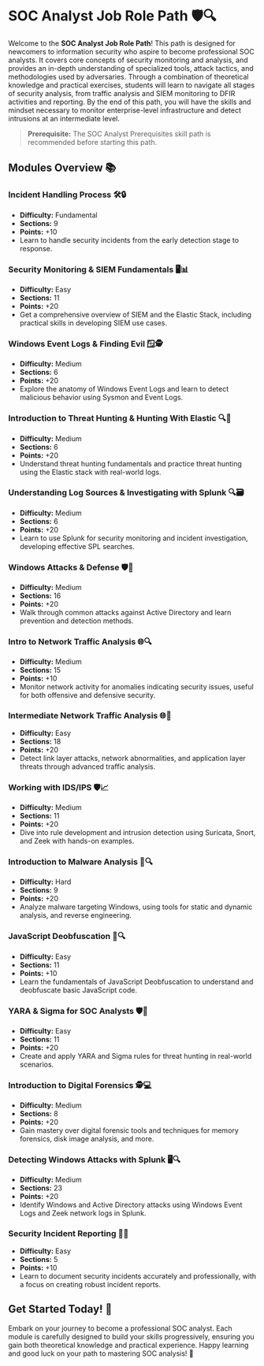 # SOC Analyst Job Role Path 🛡️🔍

Welcome to the **SOC Analyst Job Role Path**! This path is designed for newcomers to information security who aspire to become professional SOC analysts. It covers core concepts of security monitoring and analysis, and provides an in-depth understanding of specialized tools, attack tactics, and methodologies used by adversaries. Through a combination of theoretical knowledge and practical exercises, students will learn to navigate all stages of security analysis, from traffic analysis and SIEM monitoring to DFIR activities and reporting. By the end of this path, you will have the skills and mindset necessary to monitor enterprise-level infrastructure and detect intrusions at an intermediate level.

> **Prerequisite:** The SOC Analyst Prerequisites skill path is recommended before starting this path.

## Modules Overview 📚

### Incident Handling Process 🛠️🔒

- **Difficulty:** Fundamental
- **Sections:** 9
- **Points:** +10
- Learn to handle security incidents from the early detection stage to response.

### Security Monitoring & SIEM Fundamentals 🖥️📊

- **Difficulty:** Easy
- **Sections:** 11
- **Points:** +20
- Get a comprehensive overview of SIEM and the Elastic Stack, including practical skills in developing SIEM use cases.

### Windows Event Logs & Finding Evil 🪟🕵️

- **Difficulty:** Medium
- **Sections:** 6
- **Points:** +20
- Explore the anatomy of Windows Event Logs and learn to detect malicious behavior using Sysmon and Event Logs.

### Introduction to Threat Hunting & Hunting With Elastic 🔍🧩

- **Difficulty:** Medium
- **Sections:** 6
- **Points:** +20
- Understand threat hunting fundamentals and practice threat hunting using the Elastic stack with real-world logs.

### Understanding Log Sources & Investigating with Splunk 🔍🗃️

- **Difficulty:** Medium
- **Sections:** 6
- **Points:** +20
- Learn to use Splunk for security monitoring and incident investigation, developing effective SPL searches.

### Windows Attacks & Defense 🛡️🚪

- **Difficulty:** Medium
- **Sections:** 16
- **Points:** +20
- Walk through common attacks against Active Directory and learn prevention and detection methods.

### Intro to Network Traffic Analysis 🌐🔍

- **Difficulty:** Medium
- **Sections:** 15
- **Points:** +10
- Monitor network activity for anomalies indicating security issues, useful for both offensive and defensive security.

### Intermediate Network Traffic Analysis 🌐🔬

- **Difficulty:** Easy
- **Sections:** 18
- **Points:** +20
- Detect link layer attacks, network abnormalities, and application layer threats through advanced traffic analysis.

### Working with IDS/IPS 🛡️📈

- **Difficulty:** Medium
- **Sections:** 11
- **Points:** +20
- Dive into rule development and intrusion detection using Suricata, Snort, and Zeek with hands-on examples.

### Introduction to Malware Analysis 🦠🔍

- **Difficulty:** Hard
- **Sections:** 9
- **Points:** +20
- Analyze malware targeting Windows, using tools for static and dynamic analysis, and reverse engineering.

### JavaScript Deobfuscation 📜🔍

- **Difficulty:** Easy
- **Sections:** 11
- **Points:** +10
- Learn the fundamentals of JavaScript Deobfuscation to understand and deobfuscate basic JavaScript code.

### YARA & Sigma for SOC Analysts 🛡️🔎

- **Difficulty:** Easy
- **Sections:** 11
- **Points:** +20
- Create and apply YARA and Sigma rules for threat hunting in real-world scenarios.

### Introduction to Digital Forensics 🕵️💻

- **Difficulty:** Medium
- **Sections:** 8
- **Points:** +20
- Gain mastery over digital forensic tools and techniques for memory forensics, disk image analysis, and more.

### Detecting Windows Attacks with Splunk 🖥️🔍

- **Difficulty:** Medium
- **Sections:** 23
- **Points:** +20
- Identify Windows and Active Directory attacks using Windows Event Logs and Zeek network logs in Splunk.

### Security Incident Reporting 📝🔐

- **Difficulty:** Easy
- **Sections:** 5
- **Points:** +10
- Learn to document security incidents accurately and professionally, with a focus on creating robust incident reports.

## Get Started Today! 🚀

Embark on your journey to become a professional SOC analyst. Each module is carefully designed to build your skills progressively, ensuring you gain both theoretical knowledge and practical experience. Happy learning and good luck on your path to mastering SOC analysis! 🌟
